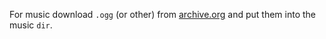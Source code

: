 For music download `.ogg` (or other) from [archive.org](https://archive.org/details/C418-MinecraftSoundtrackVolumeAlpha/) and put them into the music `dir`.
